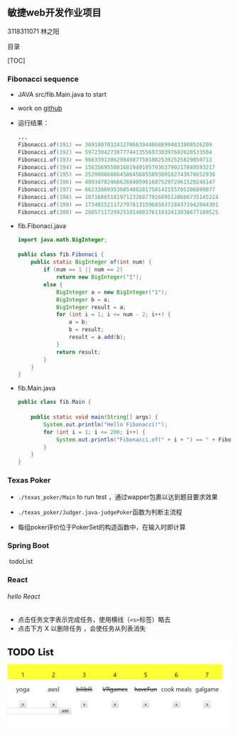 ## 敏捷web开发作业项目 

3118311071 林之阳

目录

[TOC]

### Fibonacci sequence 

- JAVA   src/fib.Main.java  to start

- work on [github](https://github.com/lzyplayer/WebDevelopment)

- 运行结果：

  ```java
  ...
  Fibonacci.of(191) == 3691087032412706639440686994833808526209
  Fibonacci.of(192) == 5972304273877744135569338397692020533504
  Fibonacci.of(193) == 9663391306290450775010025392525829059713
  Fibonacci.of(194) == 15635695580168194910579363790217849593217
  Fibonacci.of(195) == 25299086886458645685589389182743678652930
  Fibonacci.of(196) == 40934782466626840596168752972961528246147
  Fibonacci.of(197) == 66233869353085486281758142155705206899077
  Fibonacci.of(198) == 107168651819712326877926895128666735145224
  Fibonacci.of(199) == 173402521172797813159685037284371942044301
  Fibonacci.of(200) == 280571172992510140037611932413038677189525
  ```

- fib.Fibonaci.java

  ```java
  import java.math.BigInteger;
  
  public class fib.Fibonaci {
      public static BigInteger of(int num) {
          if (num == 1 || num == 2)
              return new BigInteger("1");
          else {
              BigInteger a = new BigInteger("1");
              BigInteger b = a;
              BigInteger result = a;
              for (int i = 1; i <= num - 2; i++) {
                  a = b;
                  b = result;
                  result = a.add(b);
              }
              return result;
          }
      }
  }
  
  ```

- fib.Main.java

  ```java
  public class fib.Main {
  
      public static void main(String[] args) {
          System.out.println("Hello Fibonacci!");
          for (int i = 1; i <= 200; i++) {
              System.out.println("Fibonacci.of(" + i + ") == " + Fibonaci.of(i).toString());
          }
      }
  }
  
  ```


### Texas Poker

- `./texas_poker/Main` to run test ，通过wapper包裹以达到题目要求效果

- `./texas_poker/Judger.java-judgePoker`函数为判断主流程

- 每组poker评价位于PokerSet的构造函数中，在输入时即计算


### Spring Boot

​	todoList

### React 

###### hello React


- 点击任务文字表示完成任务，使用横线（`<s>`标签）略去
- 点击下方 X 以删除任务 ，会使任务从列表消失

<img src="./src/helloreact/无标题.png">



